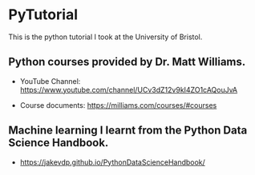 # PyTutorial

This is the python tutorial I took at the University of Bristol.

## Python courses provided by Dr. Matt Williams.

- YouTube Channel: https://www.youtube.com/channel/UCv3dZ12v9kI4ZO1cAQouJvA

- Course documents: https://milliams.com/courses/#courses

## Machine learning I learnt from the Python Data Science Handbook.

- https://jakevdp.github.io/PythonDataScienceHandbook/
